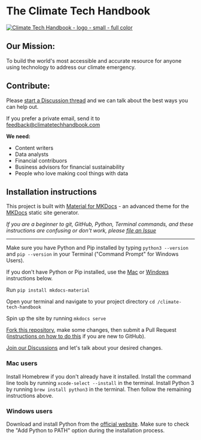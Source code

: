 # The Climate Tech Handbook

[![Climate Tech Handbook - logo - small - full color](https://user-images.githubusercontent.com/1459051/233495668-13a7bc63-28b2-444f-8827-765edb7bc0e8.png)](https://climatetechhandbook.com)

## Our Mission:

To build the world's most accessible and accurate resource for anyone using technology to address our climate emergency.

## Contribute:

Please [start a Discussion thread](https://github.com/orgs/climate-tech-handbook/discussions/new/choose) and we can talk about the best ways you can help out.

If you prefer a private email, send it to feedback@climatetechhandbook.com


**We need:**

* Content writers
* Data analysts
* Financial contribuors
* Business advisors for financial sustainability
* People who love making cool things with data

## Installation instructions

This project is built with [Material for MKDocs](https://squidfunk.github.io/mkdocs-material) - an advanced theme for the [MKDocs](https://www.mkdocs.org/) static site generator.

_If you are a beginner to git, GitHub, Python, Terminal commands, and these instructions are confusing or don't work, please [file an Issue](https://github.com/climate-tech-handbook/climate-tech-handbook/issues/new)_

---

Make sure you have Python and Pip installed by typing `python3 --version` and `pip --version` in your Terminal ("Command Prompt" for Windows Users).

If you don't have Python or Pip installed, use the [Mac](#mac-users) or [Windows](#windows-users) instructions below.

Run `pip install mkdocs-material`

Open your terminal and navigate to your project directory `cd /climate-tech-handbook`

Spin up the site by running `mkdocs serve`

[Fork this repository](https://github.com/climate-tech-handbook/climate-tech-handbook/fork), make some changes, then submit a Pull Request ([instructions on how to do this](https://docs.github.com/en/pull-requests/collaborating-with-pull-requests/proposing-changes-to-your-work-with-pull-requests/creating-a-pull-request) if you are new to GitHub).

[Join our Discussions](https://github.com/orgs/climate-tech-handbook/discussions) and let's talk about your desired changes.


### Mac users
Install Homebrew if you don't already have it installed.
Install the command line tools by running ``xcode-select --install`` in the terminal.
Install Python 3 by running ``brew install python3`` in the terminal.
Then follow the remaining instructions above.

### Windows users
Download and install Python from the [official website](https://www.python.org/downloads/windows/).
Make sure to check the "Add Python to PATH" option during the installation process.
